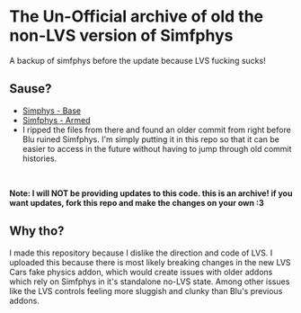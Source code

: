 # The Un-Official archive of old the non-LVS version of Simfphys
 A backup of simfphys before the update because LVS fucking sucks!

## Sause?
- [Simphys - Base](https://github.com/Blu-x92/simfphys_base/tree/48af73c6b48a62275fe0f867ac7d5f8c2fcc4121)
- [Simfphys - Armed](https://github.com/Blu-x92/simfphys_armed/tree/577f5a760b6442fecb1b997ec15d3cae5500e559)
- I ripped the files from there and found an older commit from right before Blu ruined Simfphys. I'm simply putting it in this repo so that it can be easier to access in the future without having to jump through old commit histories.

<br>

**Note: I will NOT be providing updates to this code. this is an archive! if you want updates, fork this repo and make the changes on your own :3**

## Why tho?
I made this repository because I dislike the direction and code of LVS. I uploaded this because there is most likely breaking changes in the new LVS Cars fake physics addon, which would create issues with older addons which rely on Simfphys in it's standalone no-LVS state. Among other issues like the LVS controls feeling more sluggish and clunky than Blu's previous addons. 
